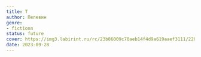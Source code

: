 ```yaml
---
title: Т
author: Пелевин
genre:
- fictionn
status: future
cover: https://img3.labirint.ru/rc/23b86009c70aeb14f4d9a619aaef3111/220x340q80/books48/473157/cover.jpg?1686224151
date: 2023-09-28
---
```


